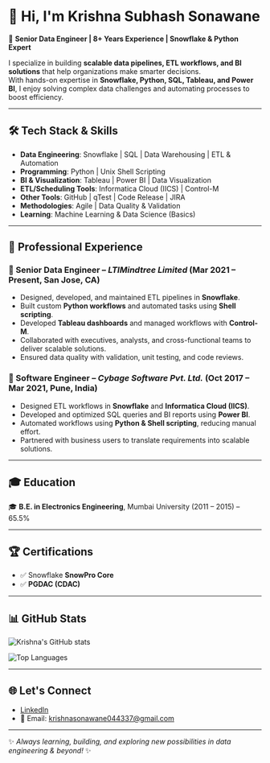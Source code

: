 # 👋 Hi, I'm Krishna Subhash Sonawane  

🚀 **Senior Data Engineer | 8+ Years Experience | Snowflake & Python Expert**  

I specialize in building **scalable data pipelines, ETL workflows, and BI solutions** that help organizations make smarter decisions.  
With hands-on expertise in **Snowflake, Python, SQL, Tableau, and Power BI**, I enjoy solving complex data challenges and automating processes to boost efficiency.  

---

## 🛠️ Tech Stack & Skills  
- **Data Engineering**: Snowflake | SQL | Data Warehousing | ETL & Automation  
- **Programming**: Python | Unix Shell Scripting  
- **BI & Visualization**: Tableau | Power BI | Data Visualization  
- **ETL/Scheduling Tools**: Informatica Cloud (IICS) | Control-M  
- **Other Tools**: GitHub | qTest | Code Release | JIRA  
- **Methodologies**: Agile | Data Quality & Validation  
- **Learning**: Machine Learning & Data Science (Basics)  

---

## 💼 Professional Experience  

### 🔹 Senior Data Engineer – *LTIMindtree Limited* (Mar 2021 – Present, San Jose, CA)  
- Designed, developed, and maintained ETL pipelines in **Snowflake**.  
- Built custom **Python workflows** and automated tasks using **Shell scripting**.  
- Developed **Tableau dashboards** and managed workflows with **Control-M**.  
- Collaborated with executives, analysts, and cross-functional teams to deliver scalable solutions.  
- Ensured data quality with validation, unit testing, and code reviews.  

### 🔹 Software Engineer – *Cybage Software Pvt. Ltd.* (Oct 2017 – Mar 2021, Pune, India)  
- Designed ETL workflows in **Snowflake** and **Informatica Cloud (IICS)**.  
- Developed and optimized SQL queries and BI reports using **Power BI**.  
- Automated workflows using **Python & Shell scripting**, reducing manual effort.  
- Partnered with business users to translate requirements into scalable solutions.  

---

## 🎓 Education  
🎓 **B.E. in Electronics Engineering**, Mumbai University (2011 – 2015) – 65.5%  

---

## 🏆 Certifications  
- ✅ Snowflake **SnowPro Core**  
- ✅ **PGDAC (CDAC)**  

---

## 📊 GitHub Stats  
![Krishna's GitHub stats](https://github-readme-stats.vercel.app/api?username=KrishnaSonawane&show_icons=true&theme=radical)  

![Top Languages](https://github-readme-stats.vercel.app/api/top-langs/?username=KrishnaSonawane&layout=compact&theme=radical)  

---

## 🌐 Let's Connect  
- [LinkedIn](https://www.linkedin.com/in/krishna-sonawane)  
- 📧 Email: krishnasonawane044337@gmail.com  

---
✨ *Always learning, building, and exploring new possibilities in data engineering & beyond!* ✨
